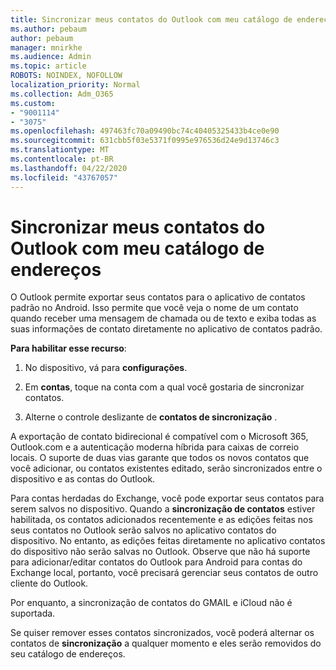 ```yaml
---
title: Sincronizar meus contatos do Outlook com meu catálogo de endereços
ms.author: pebaum
author: pebaum
manager: mnirkhe
ms.audience: Admin
ms.topic: article
ROBOTS: NOINDEX, NOFOLLOW
localization_priority: Normal
ms.collection: Adm_O365
ms.custom:
- "9001114"
- "3075"
ms.openlocfilehash: 497463fc70a09490bc74c40405325433b4ce0e90
ms.sourcegitcommit: 631cbb5f03e5371f0995e976536d24e9d13746c3
ms.translationtype: MT
ms.contentlocale: pt-BR
ms.lasthandoff: 04/22/2020
ms.locfileid: "43767057"
---
```

# <a name="sync-my-outlook-contacts-to-my-address-book"></a>Sincronizar meus contatos do Outlook com meu catálogo de endereços

O Outlook permite exportar seus contatos para o aplicativo de contatos padrão no Android. Isso permite que você veja o nome de um contato quando receber uma mensagem de chamada ou de texto e exiba todas as suas informações de contato diretamente no aplicativo de contatos padrão.
 
**Para habilitar esse recurso**:
 
1. No dispositivo, vá para **configurações**.

2. Em **contas**, toque na conta com a qual você gostaria de sincronizar contatos.

3. Alterne o controle deslizante de **contatos de sincronização** .
 
A exportação de contato bidirecional é compatível com o Microsoft 365, Outlook.com e a autenticação moderna híbrida para caixas de correio locais. O suporte de duas vias garante que todos os novos contatos que você adicionar, ou contatos existentes editado, serão sincronizados entre o dispositivo e as contas do Outlook.
 
Para contas herdadas do Exchange, você pode exportar seus contatos para serem salvos no dispositivo. Quando a **sincronização de contatos** estiver habilitada, os contatos adicionados recentemente e as edições feitas nos seus contatos no Outlook serão salvos no aplicativo contatos do dispositivo. No entanto, as edições feitas diretamente no aplicativo contatos do dispositivo não serão salvas no Outlook. Observe que não há suporte para adicionar/editar contatos do Outlook para Android para contas do Exchange local, portanto, você precisará gerenciar seus contatos de outro cliente do Outlook.
 
Por enquanto, a sincronização de contatos do GMAIL e iCloud não é suportada.
 
Se quiser remover esses contatos sincronizados, você poderá alternar os contatos de **sincronização** a qualquer momento e eles serão removidos do seu catálogo de endereços.
